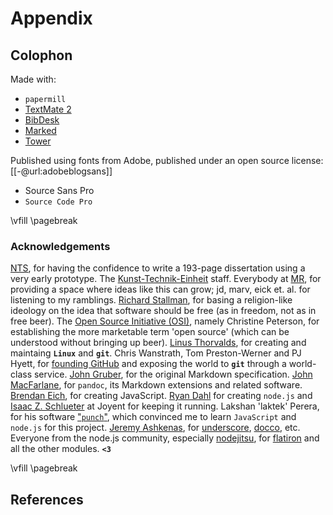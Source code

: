 # Appendix

## Colophon


Made with:

- `papermill`
- [TextMate 2](http://macromates.com)
- [BibDesk](http://bibdesk.sourceforge.net)
- [Marked](http://markedapp.com)
- [Tower](http://www.git-tower.com)

Published using fonts from Adobe, published under an open source license: 
[[-@url:adobeblogsans]]

- Source Sans Pro
- `Source Code Pro`

<!-- print-only -->
\vfill
\pagebreak


### Acknowledgements

[NTS](http://nts.is), for having the confidence to write a 193-page dissertation using a very early prototype. 
The [Kunst-Technik-Einheit](http://kte.is) staff. 
Everybody at [MR](http://maschinenraum.tk), for providing a space where ideas like this can grow; jd, marv, eick et. 
al. 
for listening to my ramblings. 
[Richard Stallman](http://www.stallman.org), for basing a religion-like ideology on the idea that software should be free (as in freedom, not as in free beer). 
The [Open Source Initiative (OSI)](https://en.wikipedia.org/wiki/Open_Source_Initiative), namely Christine Peterson, for establishing the more marketable term 'open source' (which can be understood without bringing up beer). 
[Linus Thorvalds](https://plus.google.com/+LinusTorvalds), for creating and maintaing **`Linux`** and **`git`**. 
Chris Wanstrath, Tom Preston-Werner and PJ Hyett, for [founding GitHub](http://tom.preston-werner.com/2011/03/29/ten-lessons-from-githubs-first-year.html) and exposing the world to **`git`** through a world-class service. 
[John Gruber](http://daringfireball.net), for the original Markdown specification. 
[John MacFarlane](http://johnmacfarlane.net), for `pandoc`, its Markdown extensions and related software. 
[Brendan Eich](http://brendaneich.com), for creating JavaScript. 
[Ryan Dahl](https://github.com/ry) for creating `node.js` and [Isaac Z. 
Schlueter](http://izs.me) at Joyent for keeping it running. 
Lakshan 'laktek' Perera, for his software ["`punch`"](https://github.com/laktek/punch), which convinced me to learn `JavaScript` and `node.js` for this project. 
[Jeremy Ashkenas](https://twitter.com/jashkenas), for [underscore](http://underscorejs.org), [docco](http://jashkenas.github.io/docco), etc. 
Everyone from the node.js community, especially [nodejitsu](https://www.nodejitsu.com), for [flatiron](http://flatironjs.org) and all the other modules. **`<3`** 



<!-- print-only -->
\vfill
\pagebreak


## References

<!-- automatically inserted on output -->
